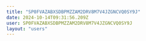```yaml
---
title: "SP0FVAZABXSDBPMZZAM2DRV8M7V4JZGNCVQ0SY9J"
date: 2024-10-14T09:31:56.209Z
user: SP0FVAZABXSDBPMZZAM2DRV8M7V4JZGNCVQ0SY9J
layout: "users"
---
```

    